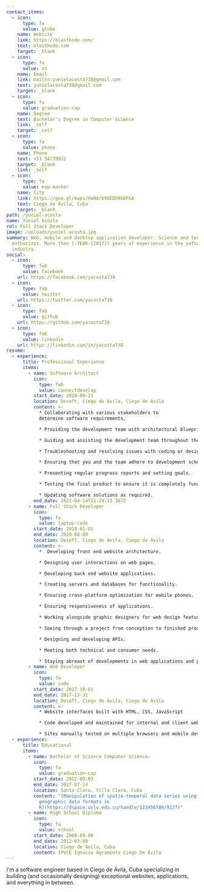 ```yaml
---
contact_items:
  - icon:
      type: fa
      value: globe
    name: Website
    link: https://blastkode.com/
    text: blastkode.com
    target: _blank
  - icon:
      type: fa
      value: at
    name: Email
    link: mailto:yunielacosta738@gmail.com
    text: yunielacosta738@gmail.com
    target: _blank
  - icon:
      type: fa
      value: graduation-cap
    name: Degree
    text: Bachelor's Degree in Computer Science
    link: _self
    target: _self
  - icon:
      type: fa
      value: phone
    name: Phone
    text: +53 54739922
    target: _blank
    link: _self
  - icon:
      type: fa
      value: map-marker
    name: City
    link: https://goo.gl/maps/HoNArb98EDX9GbFGA
    text: Ciego de Ávila, Cuba
    target: _blank
path: /yuniel-acosta
name: Yuniel Acosta
rol: Full Stack Developer
image: /uploads/yuniel-acosta.jpg
summary: Web, mobile and desktop application developer. Science and technology
  enthusiast. More than [-YEAR-{2017}] years of experience in the software
  industry.
social:
  - icon:
      type: fab
      value: facebook
    url: https://facebook.com/yacosta738
  - icon:
      type: fab
      value: twitter
    url: https://twitter.com/yacosta738
  - icon:
      type: fab
      value: github
    url: https://github.com/yacosta738
  - icon:
      type: fab
      value: linkedin
    url: https://linkedin.com/in/yacosta738
resume:
  - experience:
      title: Professional Experience
      items:
        - name: Software Architect
          icon:
            type: fab
            value: connectdevelop
          start_date: 2020-08-21
          location: Desoft, Ciego de Ávila, Ciego de Ávila
          content: >-
            * Collaborating with various stakeholders to
            determine software requirements.

            * Providing the development team with architectural blueprints to follow.

            * Guiding and assisting the development team throughout the process.

            * Troubleshooting and resolving issues with coding or design.

            * Ensuring that you and the team adhere to development schedules and deadlines.

            * Presenting regular progress reports and setting goals.

            * Testing the final product to ensure it is completely functional and meets requirements.

            * Updating software solutions as required.
          end_date: 2021-04-14T21:29:13.387Z
        - name: Full Stack Developer
          icon:
            type: fa
            value: laptop-code
          start_date: 2018-01-01
          end_date: 2020-08-09
          location: Desoft, Ciego de Ávila, Ciego de Ávila
          content: >-
            *  Developing front end website architecture.

            * Designing user interactions on web pages.

            * Developing back end website applications.

            * Creating servers and databases for functionality.

            * Ensuring cross-platform optimization for mobile phones.

            * Ensuring responsiveness of applications.

            * Working alongside graphic designers for web design features.

            * Seeing through a project from conception to finished product.

            * Designing and developing APIs.

            * Meeting both technical and consumer needs.

            * Staying abreast of developments in web applications and programming languages.
        - name: Web Developer
          icon:
            type: fa
            value: code
          start_date: 2017-10-01
          end_date: 2017-12-31
          location: Desoft, Ciego de Ávila, Ciego de Ávila
          content: >-
            * Website interfaces built with HTML, CSS, JavaScript

            * Code developed and maintained for internal and client websites that mainly use HTML, CSS, Sass, JavaScript, Typescript, Angular and Vuejs

            * Sites manually tested on multiple browsers and mobile devices to ensure cross-browser compatibility and responsiveness
  - experience:
      title: Educational
      items:
        - name: Bachelor of Science Computer Science.
          icon:
            type: fa
            value: graduation-cap
          start_date: 2012-09-03
          end_date: 2017-07-14
          location: Santa Clara, Villa Clara, Cuba
          content: "[Manipulation of spatio-temporal data series using scientific and
            geographic data formats in
            R](https://dspace.uclv.edu.cu/handle/123456789/9227)"
        - name: High School Diploma
          icon:
            type: fa
            value: school
          start_date: 2008-09-08
          end_date: 2012-03-09
          location: Ciego de Ávila, Cuba
          content: IPVCE Ignacio Agramonte Ciego De Ávila
---
```


I'm a software engineer based in Ciego de Ávila, Cuba specializing in building (and occasionally designing) exceptional websites, applications, and everything in between.
